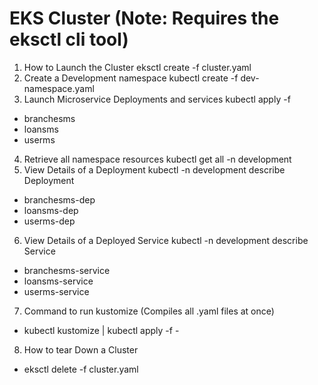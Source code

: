 # EKS Cluster (Note: Requires the eksctl cli tool)

1. How to Launch the Cluster
  eksctl create -f cluster.yaml
2. Create a Development namespace
  kubectl create -f dev-namespace.yaml
3. Launch Microservice Deployments and services
  kubectl apply -f  <Microservice>
  - branchesms
  - loansms
  - userms
4. Retrieve all namespace resources
  kubectl get all -n development
5. View Details of a Deployment
  kubectl -n development describe Deployment <Deployment>
  - branchesms-dep
  - loansms-dep
  - userms-dep
6. View Details of a Deployed Service
  kubectl -n development describe Service <Service>
  - branchesms-service
  - loansms-service
  - userms-service
7. Command to run kustomize (Compiles all .yaml files at once)
  - kubectl kustomize | kubectl apply -f -
8. How to tear Down a Cluster
  - eksctl delete -f cluster.yaml
